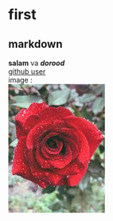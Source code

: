 # first
## markdown
**salam** va ***dorood***  
[github user](https://github.com/A-sina)  
image :  
![flower](https://github.com/A-sina/thefirst/blob/main/flower.jfif)

